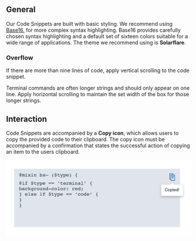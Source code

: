## General

Our Code Snippets are built with basic styling. We recommend using [Base16.](https://chriskempson.github.io/base16/) for more complex syntax highlighting. Base16 provides carefully chosen syntax highlighting and a default set of sixteen colors suitable for a wide range of applications. The theme we recommend using is **Solarflare**. 

### Overflow

If there are more than nine lines of code, apply vertical scrolling to the code snippet.

Terminal commands are often longer strings and should only appear on one line. Apply horizontal scrolling to maintain the set width of the box for those longer strings.

## Interaction

Code Snippets are accompanied by a **Copy icon**, which allows users to copy the provided code to their clipboard. The copy icon must be accompanied by a confirmation that states the successful action of copying an item to the users clipboard.

![code snippet example](images/code-snippet-usage-1.png)
